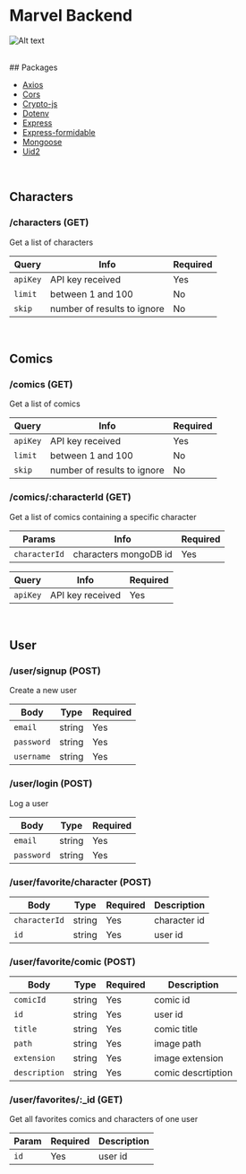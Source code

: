 # Marvel Backend

![Alt text](https://res.cloudinary.com/cathy-cloud/image/upload/v1616924787/api/marvel-api/marvel-logo_z76ndi.png?raw=true "Marvel logo")

<br>
## Packages

-   [Axios](https://github.com/axios/axios)
-   [Cors](https://www.npmjs.com/package/cors)
-   [Crypto-js](https://www.npmjs.com/package/crypto-js)
-   [Dotenv](https://www.npmjs.com/package/dotenv)
-   [Express](https://github.com/expressjs/express)
-   [Express-formidable](https://github.com/hatashiro/express-formidable)
-   [Mongoose](https://www.npmjs.com/package/mongoose)
-   [Uid2](https://www.npmjs.com/package/uid2)

<br>

## Characters

### /characters (GET)

Get a list of characters

| Query    | Info                        | Required |
| -------- | --------------------------- | -------- |
| `apiKey` | API key received            | Yes      |
| `limit`  | between 1 and 100           | No       |
| `skip `  | number of results to ignore | No       |

<br>

## Comics

### /comics (GET)

Get a list of comics

| Query    | Info                        | Required |
| -------- | --------------------------- | -------- |
| `apiKey` | API key received            | Yes      |
| `limit`  | between 1 and 100           | No       |
| `skip `  | number of results to ignore | No       |

### /comics/:characterId (GET)

Get a list of comics containing a specific character

| Params        | Info                  | Required |
| ------------- | --------------------- | -------- |
| `characterId` | characters mongoDB id | Yes      |

| Query    | Info             | Required |
| -------- | ---------------- | -------- |
| `apiKey` | API key received | Yes      |

<br>

## User

### /user/signup (POST)

Create a new user

| Body       | Type   | Required |
| ---------- | ------ | -------- |
| `email`    | string | Yes      |
| `password` | string | Yes      |
| `username` | string | Yes      |

### /user/login (POST)

Log a user

| Body       | Type   | Required |
| ---------- | ------ | -------- |
| `email`    | string | Yes      |
| `password` | string | Yes      |

### /user/favorite/character (POST)

| Body          | Type   | Required | Description  |
| ------------- | ------ | -------- | ------------ |
| `characterId` | string | Yes      | character id |
| `id`          | string | Yes      | user id      |

### /user/favorite/comic (POST)

| Body          | Type   | Required | Description        |
| ------------- | ------ | -------- | ------------------ |
| `comicId`     | string | Yes      | comic id           |
| `id`          | string | Yes      | user id            |
| `title`       | string | Yes      | comic title        |
| `path`        | string | Yes      | image path         |
| `extension`   | string | Yes      | image extension    |
| `description` | string | Yes      | comic descrtiption |

### /user/favorites/:\_id (GET)

Get all favorites comics and characters of one user

| Param | Required | Description |
| ----- | -------- | ----------- |
| `id`  | Yes      | user id     |

